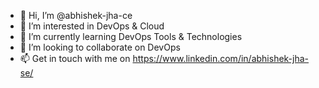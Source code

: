 - 👋 Hi, I’m @abhishek-jha-ce
- 👀 I’m interested in DevOps & Cloud
- 🌱 I’m currently learning DevOps Tools & Technologies
- 💞️ I’m looking to collaborate on DevOps
- 📫 Get in touch with me on https://www.linkedin.com/in/abhishek-jha-se/

<!---
abhishek-jha-ce/abhishek-jha-ce is a ✨ special ✨ repository because its `README.md` (this file) appears on your GitHub profile.
You can click the Preview link to take a look at your changes.
--->
